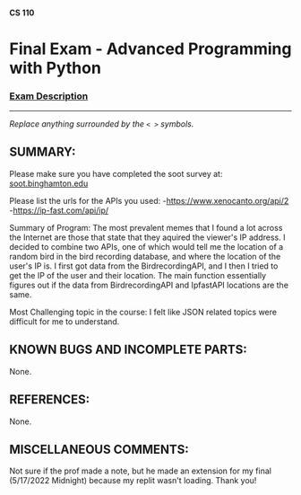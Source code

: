 #### CS 110
# Final Exam - Advanced Programming with Python

### [Exam Description](https://docs.google.com/document/d/1FI-WV95nSTK1JMg5j5sKhxcbl46DPVPkBrxC3FMo45g/edit?usp=sharing)

***

_Replace anything surrounded by the `< >` symbols._

## SUMMARY:
Please make sure you have completed the soot survey at:
    [soot.binghamton.edu](https://soot.binghamton.edu)

Please list the urls for the APIs you used:
  -https://www.xenocanto.org/api/2
  -https://ip-fast.com/api/ip/
  
Summary of Program:
  The most prevalent memes that I found a lot across the Internet are those that state that they aquired the viewer's IP address. I decided to combine two APIs, one of which would tell me  the location of a random bird in the bird recording database, and where the location of the user's IP is. I first got data from the BirdrecordingAPI, and I then I tried to get the IP of the user and their location. The main function essentially figures out if the data from BirdrecordingAPI and IpfastAPI locations are the same. 

Most Challenging topic in the course:
  I felt like JSON related topics were difficult for me to understand.
  
## KNOWN BUGS AND INCOMPLETE PARTS:
 None.

## REFERENCES:
 None.

## MISCELLANEOUS COMMENTS:
 Not sure if the prof made a note, but he made an extension for my final (5/17/2022 Midnight) because my replit wasn't loading. Thank you!
